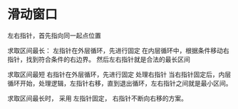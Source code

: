 # 滑动窗口

左右指针，首先指向同一起点位置

求取区间最长：
	左指针在外层循环，先进行固定
	在内层循环中，根据条件移动右指针，找到符合条件的右边界。
	然后左右指针就是合法的最长区间

求取区间最短
	右指针在外层循环，先进行固定
	处理右指针
	当右指针固定后，内层循环开始，处理逻辑，左指针右移，直到退出循环，左右指针之间就是最小区间。


求取区间最长时， 采用 左指针固定， 右指针不断向右移的方案。


